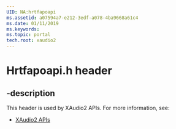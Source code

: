 ```yaml
---
UID: NA:hrtfapoapi
ms.assetid: a07594a7-e212-3edf-a078-4ba9668a61c4
ms.date: 01/11/2019
ms.keywords: 
ms.topic: portal
tech.root: xaudio2
---
```


# Hrtfapoapi.h header


## -description


This header is used by XAudio2 APIs. For more information, see:

- [XAudio2 APIs](../_xaudio2/index.md)

